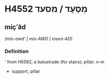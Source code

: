 # H4552 מִסְעָד / מסעד

## miçʻâd

_(mis-awd' | mis-AWD | mees-AD)_

### Definition

' from H5582; a balustrade (for stairs); pillar; n-m

- support, pillar

